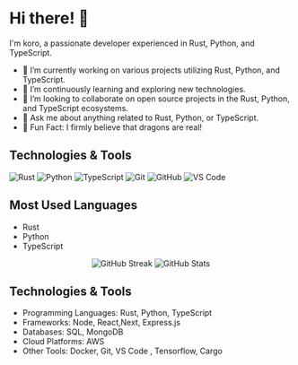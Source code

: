 # Hi there! 👋




I'm koro, a passionate developer experienced in Rust, Python, and TypeScript.

- 🔭 I’m currently working on various projects utilizing Rust, Python, and TypeScript.
- 🌱 I’m continuously learning and exploring new technologies.
- 👯 I’m looking to collaborate on open source projects in the Rust, Python, and TypeScript ecosystems.
- 💬 Ask me about anything related to Rust, Python, or TypeScript.
- 🐉 Fun Fact: I firmly believe that dragons are real! 

## Technologies & Tools

![Rust](https://img.shields.io/badge/-Rust-000000?style=flat&logo=rust&logoColor=white)
![Python](https://img.shields.io/badge/-Python-3776AB?style=flat&logo=python&logoColor=white)
![TypeScript](https://img.shields.io/badge/-TypeScript-007ACC?style=flat&logo=typescript&logoColor=white)
![Git](https://img.shields.io/badge/-Git-F05032?style=flat&logo=git&logoColor=white)
![GitHub](https://img.shields.io/badge/-GitHub-181717?style=flat&logo=github&logoColor=white)
![VS Code](https://img.shields.io/badge/-VS%20Code-007ACC?style=flat&logo=visual-studio-code&logoColor=white)

## Most Used Languages

- Rust
- Python
- TypeScript



<div align="center">
 <img src="https://github-readme-streak-stats.herokuapp.com/?user=kuuhaku-u&count_private=true&include_all_commits=true&theme=dark" alt="GitHub Streak" />
<img src="https://github-readme-stats.vercel.app/api?username=kuuhaku-u&show_icons=true&count_private=true&include_all_commits=true&theme=dark" alt="GitHub Stats">
</div>

## Technologies & Tools

- Programming Languages: Rust, Python, TypeScript
- Frameworks: Node, React,Next, Express.js
- Databases: SQL, MongoDB
- Cloud Platforms: AWS
- Other Tools: Docker, Git, VS Code , Tensorflow, Cargo



